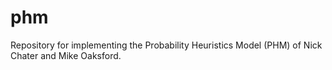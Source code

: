 # phm
Repository for implementing the Probability Heuristics Model (PHM) of Nick Chater and Mike Oaksford.
